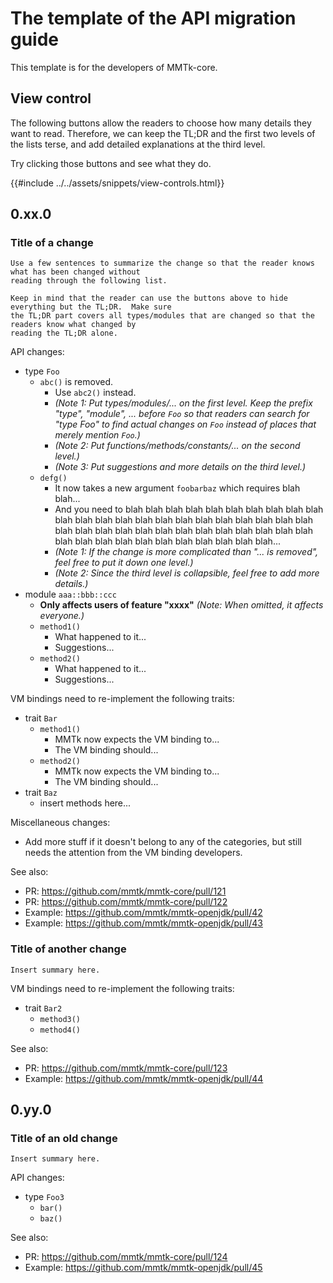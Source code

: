 # The template of the API migration guide

This template is for the developers of MMTk-core.


## View control

The following buttons allow the readers to choose how many details they want to read.  Therefore, we
can keep the TL;DR and the first two levels of the lists terse, and add detailed explanations at the
third level.

Try clicking those buttons and see what they do.

{{#include ../../assets/snippets/view-controls.html}}

<div id="api-migration-detail-body"><!-- We use JavaScript to process things within this div. -->

## 0.xx.0

### Title of a change

```admonish tldr
Use a few sentences to summarize the change so that the reader knows what has been changed without
reading through the following list.

Keep in mind that the reader can use the buttons above to hide everything but the TL;DR.  Make sure
the TL;DR part covers all types/modules that are changed so that the readers know what changed by
reading the TL;DR alone.
```

API changes:

*   type `Foo`
    -   `abc()` is removed.
        +   Use `abc2()` instead.
        +   *(Note 1: Put types/modules/... on the first level.  Keep the prefix "type", "module",
            ...  before `Foo` so that readers can search for "type Foo" to find actual changes on
            `Foo` instead of places that merely mention `Foo`.)*
        +   *(Note 2: Put functions/methods/constants/... on the second level.)*
        +   *(Note 3: Put suggestions and more details on the third level.)*
    -   `defg()`
        +   It now takes a new argument `foobarbaz` which requires blah blah...
        +   And you need to blah blah blah blah blah blah blah blah blah blah blah blah blah blah
            blah blah blah blah blah blah blah blah blah blah blah blah blah blah blah blah blah
            blah blah blah blah blah blah blah blah blah blah blah blah blah blah blah blah...
        +   *(Note 1: If the change is more complicated than "... is removed", feel free to put it
            down one level.)*
        +   *(Note 2: Since the third level is collapsible, feel free to add more details.)*
*   module `aaa::bbb::ccc`
    -   **Only affects users of feature "xxxx"** *(Note: When omitted, it affects everyone.)*
    -   `method1()`
        +   What happened to it...
        +   Suggestions...
    -   `method2()`
        +   What happened to it...
        +   Suggestions...

VM bindings need to re-implement the following traits:

*   trait `Bar`
    -   `method1()`
        +   MMTk now expects the VM binding to...
        +   The VM binding should...
    -   `method2()`
        +   MMTk now expects the VM binding to...
        +   The VM binding should...
*   trait `Baz`
    -   insert methods here...

Miscellaneous changes:

*   Add more stuff if it doesn't belong to any of the categories, but still needs the attention from
    the VM binding developers.

See also:

-   PR: <https://github.com/mmtk/mmtk-core/pull/121>
-   PR: <https://github.com/mmtk/mmtk-core/pull/122>
-   Example: <https://github.com/mmtk/mmtk-openjdk/pull/42>
-   Example: <https://github.com/mmtk/mmtk-openjdk/pull/43>

### Title of another change

```admonish tldr
Insert summary here.
```

VM bindings need to re-implement the following traits:

*   trait `Bar2`
    -   `method3()`
    -   `method4()`

See also:

-   PR: <https://github.com/mmtk/mmtk-core/pull/123>
-   Example: <https://github.com/mmtk/mmtk-openjdk/pull/44>

## 0.yy.0

### Title of an old change

```admonish tldr
Insert summary here.
```

API changes:

*   type `Foo3`
    -   `bar()`
    -   `baz()`

See also:

-   PR: <https://github.com/mmtk/mmtk-core/pull/124>
-   Example: <https://github.com/mmtk/mmtk-openjdk/pull/45>

</div>

<script type="text/javascript">
// This will tell api-migration-details.js to run some code and enable the collapsing feature.
const isApiMigrationGuide = true;
</script>

<!--
vim: tw=100
-->
